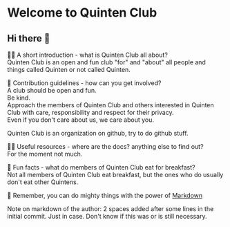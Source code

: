 # Welcome to Quinten Club

## Hi there 👋

🙋‍♀️ A short introduction - what is Quinten Club all about?  
Quinten Club is an open and fun club "for" and "about" all people and things called Quinten or not called Quinten.

🌈 Contribution guidelines - how can you get involved?  
A club should be open and fun.  
Be kind.  
Approach the members of Quinten Club and others interested in Quinten Club with care, responsibility and respect for their privacy.  
Even if you don't care about us, we care about you.  

Quinten Club is an organization on github, try to do github stuff.  

👩‍💻 Useful resources - where are the docs? anything else to find out?  
For the moment not much.  

🍿 Fun facts - what do members of Quinten Club eat for breakfast?  
Not all members of Quinten Club eat breakfast, but the ones who do usually don't eat other Quintens.  

🧙 Remember, you can do mighty things with the power of [Markdown](https://docs.github.com/github/writing-on-github/getting-started-with-writing-and-formatting-on-github/basic-writing-and-formatting-syntax)

Note on markdown of the author: 2 spaces added after some lines in the initial commit. Just in case. Don't know if this was or is still necessary.
